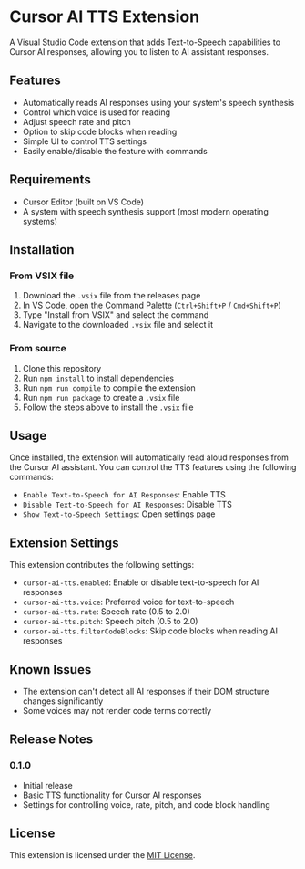 # Cursor AI TTS Extension

A Visual Studio Code extension that adds Text-to-Speech capabilities to Cursor AI responses, allowing you to listen to AI assistant responses.

## Features

- Automatically reads AI responses using your system's speech synthesis
- Control which voice is used for reading
- Adjust speech rate and pitch
- Option to skip code blocks when reading
- Simple UI to control TTS settings
- Easily enable/disable the feature with commands

## Requirements

- Cursor Editor (built on VS Code)
- A system with speech synthesis support (most modern operating systems)

## Installation

### From VSIX file

1. Download the `.vsix` file from the releases page
2. In VS Code, open the Command Palette (`Ctrl+Shift+P` / `Cmd+Shift+P`)
3. Type "Install from VSIX" and select the command
4. Navigate to the downloaded `.vsix` file and select it

### From source

1. Clone this repository
2. Run `npm install` to install dependencies
3. Run `npm run compile` to compile the extension
4. Run `npm run package` to create a `.vsix` file
5. Follow the steps above to install the `.vsix` file

## Usage

Once installed, the extension will automatically read aloud responses from the Cursor AI assistant. You can control the TTS features using the following commands:

- `Enable Text-to-Speech for AI Responses`: Enable TTS
- `Disable Text-to-Speech for AI Responses`: Disable TTS
- `Show Text-to-Speech Settings`: Open settings page

## Extension Settings

This extension contributes the following settings:

- `cursor-ai-tts.enabled`: Enable or disable text-to-speech for AI responses
- `cursor-ai-tts.voice`: Preferred voice for text-to-speech
- `cursor-ai-tts.rate`: Speech rate (0.5 to 2.0)
- `cursor-ai-tts.pitch`: Speech pitch (0.5 to 2.0)
- `cursor-ai-tts.filterCodeBlocks`: Skip code blocks when reading AI responses

## Known Issues

- The extension can't detect all AI responses if their DOM structure changes significantly
- Some voices may not render code terms correctly

## Release Notes

### 0.1.0

- Initial release
- Basic TTS functionality for Cursor AI responses
- Settings for controlling voice, rate, pitch, and code block handling

## License

This extension is licensed under the [MIT License](LICENSE).